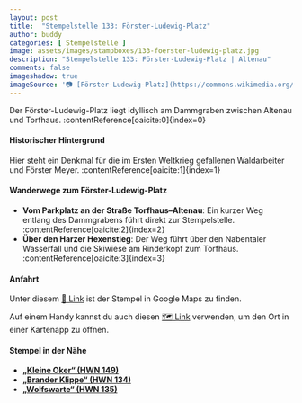 ```yaml
---
layout: post
title:  "Stempelstelle 133: Förster-Ludewig-Platz"
author: buddy
categories: [ Stempelstelle ]
image: assets/images/stampboxes/133-foerster-ludewig-platz.jpg
description: "Stempelstelle 133: Förster-Ludewig-Platz | Altenau"
comments: false
imageshadow: true
imageSource: '📷 [Förster-Ludewig-Platz](https://commons.wikimedia.org/wiki/File:F%C3%B6rster-Ludewig-Platz.jpg) von <a href="//commons.wikimedia.org/wiki/User:B.Thomas95" title="User:B.Thomas95">Thomas Binder</a> unter Lizenz [CC BY-SA 4.0](https://creativecommons.org/licenses/by-sa/4.0)'
---
```


Der Förster-Ludewig-Platz liegt idyllisch am Dammgraben zwischen Altenau und Torfhaus. :contentReference[oaicite:0]{index=0}

#### Historischer Hintergrund

Hier steht ein Denkmal für die im Ersten Weltkrieg gefallenen Waldarbeiter und Förster Meyer. :contentReference[oaicite:1]{index=1}

#### Wanderwege zum Förster-Ludewig-Platz

- **Vom Parkplatz an der Straße Torfhaus–Altenau**: Ein kurzer Weg entlang des Dammgrabens führt direkt zur Stempelstelle. :contentReference[oaicite:2]{index=2}
- **Über den Harzer Hexenstieg**: Der Weg führt über den Nabentaler Wasserfall und die Skiwiese am Rinderkopf zum Torfhaus. :contentReference[oaicite:3]{index=3}

#### Anfahrt

Unter diesem [📍 Link](https://www.google.com/maps/dir/?api=1&origin=&destination=51.80347%2C%2010.48783) ist der Stempel in Google Maps zu finden.

<div class="android-only">
  Auf einem Handy kannst du auch diesen 
  <a href="geo:51.80347,10.48783">🗺️ Link</a> 
  verwenden, um den Ort in einer Kartenapp zu öffnen.
  <p></p>
</div>

#### Stempel in der Nähe

- [**„Kleine Oker“ (HWN 149)**](/stempelstelle-149-kleine-oker)
- [**„Brander Klippe“ (HWN 134)**](/stempelstelle-134-brander-klippe)
- [**„Wolfswarte“ (HWN 135)**](/stempelstelle-135-wolfswarte)

